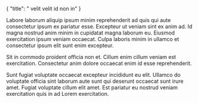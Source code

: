 {
  "title": " velit velit id non in"
}

Labore laborum aliquip ipsum minim reprehenderit ad quis qui aute consectetur ipsum ex pariatur esse. Excepteur ut veniam sint ex anim ad. Id magna nostrud anim minim in cupidatat magna laborum eu. Eiusmod exercitation ipsum veniam occaecat. Culpa laboris minim in ullamco et consectetur ipsum elit sunt enim excepteur.

Sit in commodo proident officia non et. Cillum enim cillum veniam est exercitation. Consectetur anim dolore occaecat enim id esse reprehenderit.

Sunt fugiat voluptate occaecat excepteur incididunt eu elit. Ullamco do voluptate officia sint laborum aute sunt qui deserunt occaecat sunt irure amet. Fugiat voluptate cillum elit amet. Est pariatur eu nostrud veniam exercitation quis in ad Lorem exercitation.